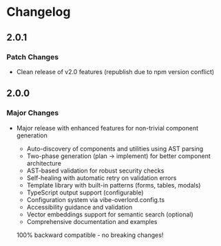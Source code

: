 # Changelog

## 2.0.1

### Patch Changes

- Clean release of v2.0 features (republish due to npm version conflict)

## 2.0.0

### Major Changes

- Major release with enhanced features for non-trivial component generation

  - Auto-discovery of components and utilities using AST parsing
  - Two-phase generation (plan → implement) for better component architecture
  - AST-based validation for robust security checks
  - Self-healing with automatic retry on validation errors
  - Template library with built-in patterns (forms, tables, modals)
  - TypeScript output support (configurable)
  - Configuration system via vibe-overlord.config.ts
  - Accessibility guidance and validation
  - Vector embeddings support for semantic search (optional)
  - Comprehensive documentation and examples

  100% backward compatible - no breaking changes!
